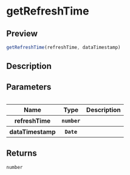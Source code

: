 
      
# getRefreshTime

<div class="api-docs__section" data-reactroot="">

## Preview

</div><div class="api-docs__preview fn" data-reactroot="">

```ts
getRefreshTime(refreshTime, dataTimestamp)
```

</div><div class="api-docs__section" data-reactroot="">

## Description

</div><div class="api-docs__description" data-reactroot=""><span class="api-docs__do-not-parse">



</span></div><div class="api-docs__section" data-reactroot="">

## Parameters

</div><div class="api-docs__parameters" data-reactroot=""><table>

<table><thead><tr><th>Name</th><th>Type</th><th>Description</th></tr></thead><tbody><tr><th>refreshTime</th><th><code><span class="api-type__type">number</span></code></th><th><div class="api-docs__description"><span class="api-docs__do-not-parse">



</span></div></th></tr><tr><th>dataTimestamp</th><th><code><span class="api-type__type ">Date</span></code></th><th><div class="api-docs__description"><span class="api-docs__do-not-parse">



</span></div></th></tr></tbody></table>

</table></div><div class="api-docs__section" data-reactroot="">

## Returns

</div><div class="api-docs__returns" data-reactroot="">

```ts
number
```

</div>